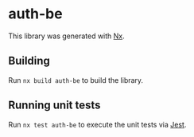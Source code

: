 # auth-be

This library was generated with [Nx](https://nx.dev).

## Building

Run `nx build auth-be` to build the library.

## Running unit tests

Run `nx test auth-be` to execute the unit tests via [Jest](https://jestjs.io).
